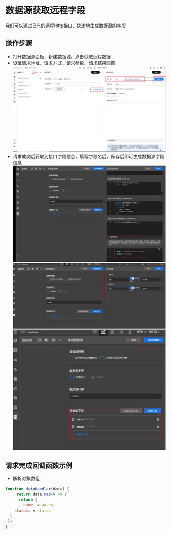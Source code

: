 # 数据源获取远程字段

我们可以通过已有的远程Http接口，快速地生成数据源的字段

## 操作步骤

- 打开数据源面板，新建数据源。点击获取远程数据
- 设置请求地址、请求方式、请求参数、请求结果回调
![数据源设置](./imgs/dataSource1.png)
- 请求成功后获取到接口字段信息，填写字段名后，保存后即可生成数据源字段信息
![请求结果](./imgs/dataSource2.png)
![字段配置](./imgs/dataSource3.png)
![保存数据源](./imgs/dataSource4.png)


## 请求完成回调函数示例
- 解析对象数组
```javascript
function dataHandler(data) { 
     return data.map(v => {
      return {
        name: v.aa.ss,
    status: v.status
  }
 })
}
```